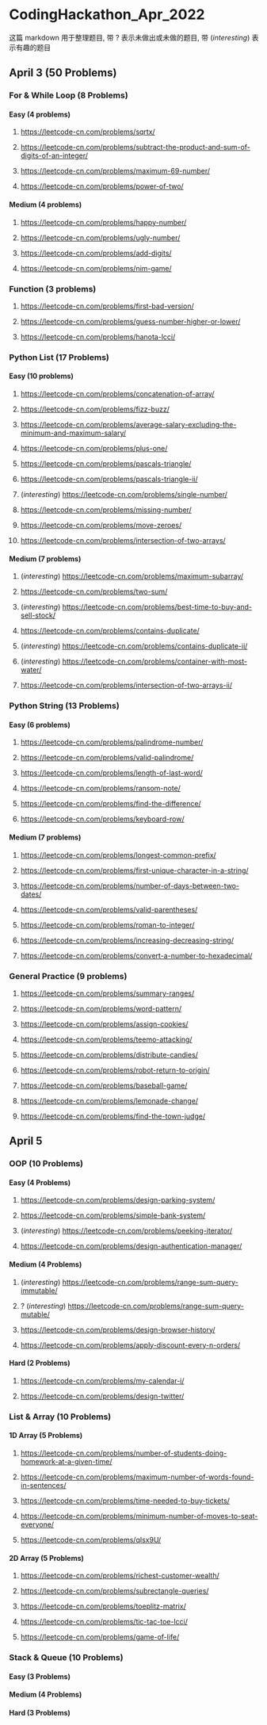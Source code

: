 # CodingHackathon_Apr_2022

这篇 markdown 用于整理题目, 带 ? 表示未做出或未做的题目, 带 (*interesting*) 表示有趣的题目

## April 3 (50 Problems)

### For & While Loop (8 Problems)

#### Easy (4 problems)

1. <https://leetcode-cn.com/problems/sqrtx/>

2. <https://leetcode-cn.com/problems/subtract-the-product-and-sum-of-digits-of-an-integer/>

3. <https://leetcode-cn.com/problems/maximum-69-number/>

4. <https://leetcode-cn.com/problems/power-of-two/>

#### Medium (4 problems)

1. <https://leetcode-cn.com/problems/happy-number/>

2. <https://leetcode-cn.com/problems/ugly-number/>

3. <https://leetcode-cn.com/problems/add-digits/>

4. <https://leetcode-cn.com/problems/nim-game/>

### Function (3 problems)

1. <https://leetcode-cn.com/problems/first-bad-version/>

2. <https://leetcode-cn.com/problems/guess-number-higher-or-lower/>

3. <https://leetcode-cn.com/problems/hanota-lcci/>

### Python List (17 Problems)

#### Easy (10 problems)

1. <https://leetcode-cn.com/problems/concatenation-of-array/>

2. <https://leetcode-cn.com/problems/fizz-buzz/>

3. <https://leetcode-cn.com/problems/average-salary-excluding-the-minimum-and-maximum-salary/>

4. <https://leetcode-cn.com/problems/plus-one/>

5. <https://leetcode-cn.com/problems/pascals-triangle/>

6. <https://leetcode-cn.com/problems/pascals-triangle-ii/>

7. (*interesting*) <https://leetcode-cn.com/problems/single-number/>

8. <https://leetcode-cn.com/problems/missing-number/>

9. <https://leetcode-cn.com/problems/move-zeroes/>

10. <https://leetcode-cn.com/problems/intersection-of-two-arrays/>

#### Medium (7 problems)

1. (*interesting*) <https://leetcode-cn.com/problems/maximum-subarray/>

2. <https://leetcode-cn.com/problems/two-sum/>

3. (*interesting*) <https://leetcode-cn.com/problems/best-time-to-buy-and-sell-stock/>

4. <https://leetcode-cn.com/problems/contains-duplicate/>

5. (*interesting*) <https://leetcode-cn.com/problems/contains-duplicate-ii/>

6. (*interesting*) <https://leetcode-cn.com/problems/container-with-most-water/>

7. <https://leetcode-cn.com/problems/intersection-of-two-arrays-ii/>

### Python String (13 Problems)

#### Easy (6 problems)

1. <https://leetcode-cn.com/problems/palindrome-number/>

2. <https://leetcode-cn.com/problems/valid-palindrome/>

3. <https://leetcode-cn.com/problems/length-of-last-word/>

4. <https://leetcode-cn.com/problems/ransom-note/>

5. <https://leetcode-cn.com/problems/find-the-difference/>

6. <https://leetcode-cn.com/problems/keyboard-row/>

#### Medium (7 problems)

1. <https://leetcode-cn.com/problems/longest-common-prefix/>

2. <https://leetcode-cn.com/problems/first-unique-character-in-a-string/>

3. <https://leetcode-cn.com/problems/number-of-days-between-two-dates/>

4. <https://leetcode-cn.com/problems/valid-parentheses/>

5. <https://leetcode-cn.com/problems/roman-to-integer/>

6. <https://leetcode-cn.com/problems/increasing-decreasing-string/>

7. <https://leetcode-cn.com/problems/convert-a-number-to-hexadecimal/>

### General Practice (9 problems)

1. <https://leetcode-cn.com/problems/summary-ranges/>

2. <https://leetcode-cn.com/problems/word-pattern/>

3. <https://leetcode-cn.com/problems/assign-cookies/>

4. <https://leetcode-cn.com/problems/teemo-attacking/>

5. <https://leetcode-cn.com/problems/distribute-candies/>

6. <https://leetcode-cn.com/problems/robot-return-to-origin/>

7. <https://leetcode-cn.com/problems/baseball-game/>

8. <https://leetcode-cn.com/problems/lemonade-change/>

9. <https://leetcode-cn.com/problems/find-the-town-judge/>

## April 5

### OOP (10 Problems)

#### Easy (4 Problems)

1. <https://leetcode-cn.com/problems/design-parking-system/>

2. <https://leetcode-cn.com/problems/simple-bank-system/>

3. (*interesting*) <https://leetcode-cn.com/problems/peeking-iterator/>

4. <https://leetcode-cn.com/problems/design-authentication-manager/>

#### Medium (4 Problems)

1. (*interesting*) <https://leetcode-cn.com/problems/range-sum-query-immutable/>

2. ? (*interesting*) <https://leetcode-cn.com/problems/range-sum-query-mutable/>

3. <https://leetcode-cn.com/problems/design-browser-history/>

4. <https://leetcode-cn.com/problems/apply-discount-every-n-orders/>

#### Hard (2 Problems)

1. <https://leetcode-cn.com/problems/my-calendar-i/>

2. <https://leetcode-cn.com/problems/design-twitter/>

### List & Array (10 Problems)

#### 1D Array (5 Problems)

1. <https://leetcode-cn.com/problems/number-of-students-doing-homework-at-a-given-time/>

2. <https://leetcode-cn.com/problems/maximum-number-of-words-found-in-sentences/>

3. <https://leetcode-cn.com/problems/time-needed-to-buy-tickets/>

4. <https://leetcode-cn.com/problems/minimum-number-of-moves-to-seat-everyone/>

5. <https://leetcode-cn.com/problems/qIsx9U/>

#### 2D Array (5 Problems)

1. <https://leetcode-cn.com/problems/richest-customer-wealth/>

2. <https://leetcode-cn.com/problems/subrectangle-queries/>

3. <https://leetcode-cn.com/problems/toeplitz-matrix/>

4. <https://leetcode-cn.com/problems/tic-tac-toe-lcci/>

5. <https://leetcode-cn.com/problems/game-of-life/>

### Stack & Queue (10 Problems)

#### Easy (3 Problems)

#### Medium (4 Problems)

#### Hard (3 Problems)
